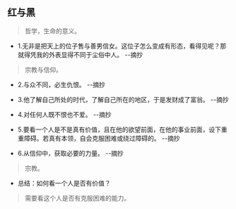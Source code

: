 ## 红与黑

>哲学，生命的意义。

- 1.无非是把天上的位子售与善男信女。这位子怎么变成有形态，看得见呢？那就得凭我的外表显得不同于尘俗中人。 --摘抄

>宗教与信仰。

- 2.与众不同，必生仇恨。 --摘抄

- 3.他了解自己所处的时代，了解自己所在的地区，于是发财成了富翁。 --摘抄

- 4.对任何人既不恨也不爱。 --摘抄

- 5.要看一个人是不是真有价值，且在他的欲望前面，在他的事业前面，设下重重障碍。若真有本领，自会克服困难或绕过障碍的。 --摘抄

- 6.从信仰中，获取必要的力量。 --摘抄

>宗教。

- 总结：如何看一个人是否有价值？

>需要看这个人是否有克服困难的能力。
